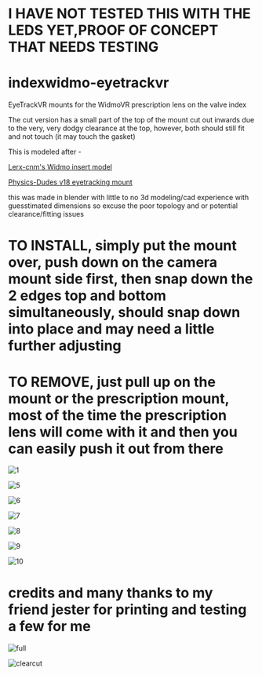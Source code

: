 # I HAVE NOT TESTED THIS WITH THE LEDS YET,PROOF OF CONCEPT THAT NEEDS TESTING
# indexwidmo-eyetrackvr
EyeTrackVR mounts for the WidmoVR prescription lens on the valve index

The cut version has a small part of the top of the mount cut out inwards due to the very, very dodgy clearance at the top, however, both should still fit and not touch (it may touch the gasket)

This is modeled after -

[Lerx-cnm's Widmo insert model](https://github.com/Lerx-cnm/WidmovrIndexInsert)

[Physics-Dudes v18 eyetracking mount](https://github.com/Physics-Dude/Phys-Index-EyetrackVR-HW/blob/main/ETVR%20ValveIndex%20Cam-LED%20Mount%20Rings/Index-EyetrackVRv4%20v18%20Print%20Me.stl)

this was made in blender with little to no 3d modeling/cad experience with guesstimated dimensions so excuse the poor topology and or potential clearance/fitting issues

# TO INSTALL, simply put the mount over, push down on the camera mount side first, then snap down the 2 edges top and bottom simultaneously, should snap down into place and may need a little further adjusting
# TO REMOVE, just pull up on the mount or the prescription mount, most of the time the prescription lens will come with it and then you can easily push it out from there

![1](https://github.com/Frosty704/indexwidmo-eyetrackvr/assets/36753686/eca82e52-30ad-4aa9-8cca-4ebea2891e4e)

![5](https://github.com/Frosty704/indexwidmo-eyetrackvr/assets/36753686/ca75f7e5-63a0-4f0a-bff6-3b047c994b78)

![6](https://github.com/Frosty704/indexwidmo-eyetrackvr/assets/36753686/aa212b75-e993-42a6-9dbb-bf8b1ff2a9fc)


![7](https://cdn.discordapp.com/attachments/1119308790601367753/1174384070709497988/IMG_5449.jpg)

![8](https://cdn.discordapp.com/attachments/1119308790601367753/1174384069459574886/IMG_5452.jpg)

![9](https://cdn.discordapp.com/attachments/1119308790601367753/1174384068834643988/IMG_5451.jpg)

![10](https://cdn.discordapp.com/attachments/1119308790601367753/1174384070105501776/IMG_5450.jpg)

# credits and many thanks to my friend jester for printing and testing a few for me

![full](https://cdn.discordapp.com/attachments/1081887210065895445/1172655915976097832/IMG_2097.jpg)

![clearcut](https://cdn.discordapp.com/attachments/1081887210065895445/1172715331089870908/IMG_2103.jpg)

